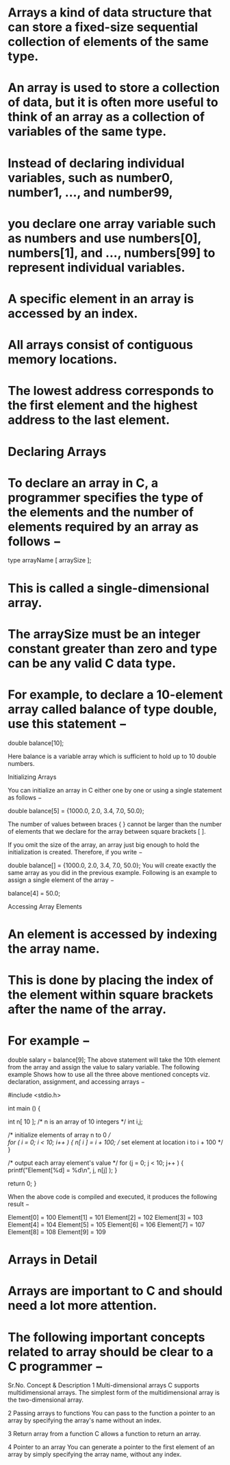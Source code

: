 # Arrays a kind of data structure that can store a fixed-size sequential collection of elements of the same type.
# An array is used to store a collection of data, but it is often more useful to think of an array as a collection of variables of the same type.

# Instead of declaring individual variables, such as number0, number1, ..., and number99, 
# you declare one array variable such as numbers and use numbers[0], numbers[1], and ..., numbers[99] to represent individual variables.
# A specific element in an array is accessed by an index.

# All arrays consist of contiguous memory locations.
# The lowest address corresponds to the first element and the highest address to the last element.

# Declaring Arrays

# To declare an array in C, a programmer specifies the type of the elements and the number of elements required by an array as follows −

type arrayName [ arraySize ];

# This is called a single-dimensional array. 
# The arraySize must be an integer constant greater than zero and type can be any valid C data type.
# For example, to declare a 10-element array called balance of type double, use this statement −

double balance[10];

Here balance is a variable array which is sufficient to hold up to 10 double numbers.

Initializing Arrays

You can initialize an array in C either one by one or using a single statement as follows −

double balance[5] = {1000.0, 2.0, 3.4, 7.0, 50.0};

The number of values between braces { } cannot be larger than the number of elements that we declare for the array between square brackets [ ].

If you omit the size of the array, an array just big enough to hold the initialization is created. Therefore, if you write −

double balance[] = {1000.0, 2.0, 3.4, 7.0, 50.0};
You will create exactly the same array as you did in the previous example. Following is an example to assign a single element of the array −

balance[4] = 50.0;

Accessing Array Elements

# An element is accessed by indexing the array name. 
# This is done by placing the index of the element within square brackets after the name of the array. 
# For example −

double salary = balance[9];
The above statement will take the 10th element from the array and assign the value to salary variable.
The following example Shows how to use all the three above mentioned concepts viz. declaration, assignment, and accessing arrays −

#include <stdio.h>
 
int main () {

   int n[ 10 ]; /* n is an array of 10 integers */
   int i,j;
 
   /* initialize elements of array n to 0 */         
   for ( i = 0; i < 10; i++ ) {
      n[ i ] = i + 100; /* set element at location i to i + 100 */
   }
   
   /* output each array element's value */
   for (j = 0; j < 10; j++ ) {
      printf("Element[%d] = %d\n", j, n[j] );
   }
 
   return 0;
}

When the above code is compiled and executed, it produces the following result −

Element[0] = 100
Element[1] = 101
Element[2] = 102
Element[3] = 103
Element[4] = 104
Element[5] = 105
Element[6] = 106
Element[7] = 107
Element[8] = 108
Element[9] = 109

# Arrays in Detail
# Arrays are important to C and should need a lot more attention.
# The following important concepts related to array should be clear to a C programmer −

Sr.No.	Concept & Description
1	Multi-dimensional arrays
C supports multidimensional arrays. The simplest form of the multidimensional array is the two-dimensional array.

2	Passing arrays to functions
You can pass to the function a pointer to an array by specifying the array's name without an index.

3	Return array from a function
C allows a function to return an array.

4	Pointer to an array
You can generate a pointer to the first element of an array by simply specifying the array name, without any index.
